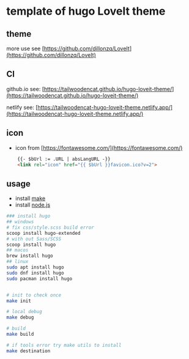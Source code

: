 # template of hugo LoveIt theme

## theme

more use see [https://github.com/dillonzq/LoveIt](https://github.com/dillonzq/LoveIt)

## CI

github.io see: [https://tailwoodencat.github.io/hugo-loveit-theme/](https://tailwoodencat.github.io/hugo-loveit-theme/)

netlify see: [https://tailwoodencat-hugo-loveit-theme.netlify.app/](https://tailwoodencat-hugo-loveit-theme.netlify.app/)

## icon

- icon from [https://fontawesome.com/](https://fontawesome.com/)

```html
    {{- $bUrl := .URL | absLangURL -}}
    <link rel="icon" href="{{ $bUrl }}favicon.ico?v=2">
```

## usage

- install [make](https://www.gnu.org/software/make/)
- install [node.js](https://nodejs.org/)

```bash
### install hugo
## windows
# fix css/style.scss build error
scoop install hugo-extended
# with out Sass/SCSS
scoop install hugo
## macos
brew install hugo
## linux
sudo apt install hugo
sudo dnf install hugo
sudo pacman install hugo


# init to check once
make init

# local debug
make debug

# build
make build

# if tools error try make utils to install
make destination
```